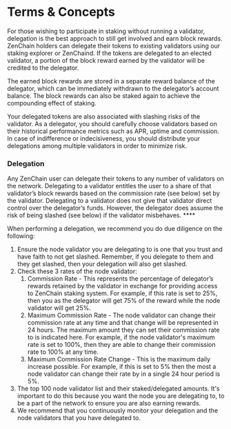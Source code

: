 # Terms & Concepts



For those wishing to participate in staking without running a validator, delegation is the best approach to still get involved and earn block rewards. ZenChain holders can delegate their tokens to existing validators using our staking explorer or ZenChaind. If the tokens are delegated to an elected validator, a portion of the block reward earned by the validator will be credited to the delegator.

The earned block rewards are stored in a separate reward balance of the delegator, which can be immediately withdrawn to the delegator’s account balance. The block rewards can also be staked again to achieve the compounding effect of staking.

Your delegated tokens are also associated with slashing risks of the validator. As a delegator, you should carefully choose validators based on their historical performance metrics such as APR, uptime and commission. In case of indifference or indecisiveness, you should distribute your delegations among multiple validators in order to minimize risk.

### **Delegation**

Any ZenChain user can delegate their tokens to any number of validators on the network. Delegating to a validator entitles the user to a share of that validator’s block rewards based on the commission rate \(see below\) set by the validator. Delegating to a validator does not give that validator direct control over the delegator’s funds. However, the delegator does assume the risk of being slashed \(see below\) if the validator misbehaves. ****

When performing a delegation, we recommend you do due diligence on the following:

1. Ensure the node validator you are delegating to is one that you trust and have faith to not get slashed. Remember, if you delegate to them and they get slashed, then your delegation will also get slashed.
2. Check these 3 rates of the node validator: 
   1. Commission Rate - This represents the percentage of delegator’s rewards retained by the validator in exchange for providing access to ZenChain staking system. For example, if this rate is set to 25%, then you as the delegator will get 75% of the reward while the node validator will get 25%.
   2. Maximum Commission Rate - The node validator can change their commission rate at any time and that change will be represented in 24 hours. The maximum amount they can set their commission rate to is indicated here. For example, if the node validator's maximum rate is set to 100%, then they are able to change their commission rate to 100% at any time.
   3. Maximum Commission Rate Change - This is the maximum daily increase possible. For example, if this is set to 5% then the most a node validator can change their rate by in a single 24 hour period is 5%.
3. The top 100 node validator list and their staked/delegated amounts. It's important to do this because you want the node you are delegating to, to be a part of the network to ensure you are also earning rewards.
4. We recommend that you continuously monitor your delegation and the node validators that you have delegated to.

